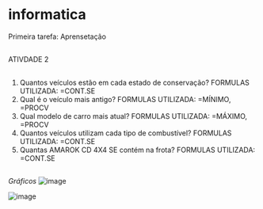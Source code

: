 # informatica
Primeira tarefa: Aprensetação
##
ATIVDADE 2
##
1. Quantos veículos estão em cada estado de conservação?
FORMULAS UTILIZADA: =CONT.SE
2. Qual é o veículo mais antigo?
FORMULAS UTILIZADA: =MÍNIMO, =PROCV
3. Qual modelo de carro mais atual?
FORMULAS UTILIZADA: =MÁXIMO, =PROCV
4. Quantos veículos utilizam cada tipo de combustível?
FORMULAS UTILIZADA: =CONT.SE
5. Quantas AMAROK CD 4X4 SE contém na frota?
FORMULAS UTILIZADA: =CONT.SE
##
*Gráficos*
![image](https://github.com/user-attachments/assets/d77a6b13-93be-4f5a-9d31-71731e8b00a5)

![image](https://github.com/user-attachments/assets/071fee5a-1d17-4dbf-a9f7-e602566185e6)


